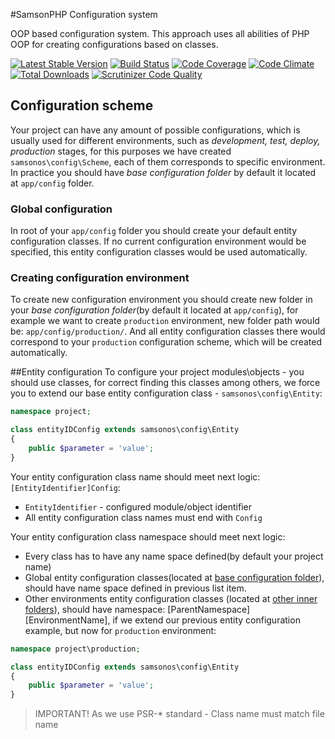 #SamsonPHP Configuration system

OOP based configuration system. This approach uses all abilities of PHP OOP for creating configurations based on classes.  
 
[![Latest Stable Version](https://poser.pugx.org/samsonos/php_config/v/stable.svg)](https://packagist.org/packages/samsonos/php_config) 
[![Build Status](https://travis-ci.org/samsonos/php_config.png)](https://travis-ci.org/samsonos/php_config) 
[![Code Coverage](https://scrutinizer-ci.com/g/samsonos/php_config/badges/coverage.png?b=master)](https://scrutinizer-ci.com/g/samsonos/php_config/?branch=master)
[![Code Climate](https://codeclimate.com/github/samsonos/php_config/badges/gpa.svg)](https://codeclimate.com/github/samsonos/php_config) 
[![Total Downloads](https://poser.pugx.org/samsonos/php_config/downloads.svg)](https://packagist.org/packages/samsonos/php_config)
[![Scrutinizer Code Quality](https://scrutinizer-ci.com/g/samsonos/php_config/badges/quality-score.png?b=master)](https://scrutinizer-ci.com/g/samsonos/php_config/?branch=master)

## Configuration scheme
Your project can have any amount of possible configurations, which is usually used for different environments, such as *development, test, deploy, production* stages,
for this purposes we have created ```samsonos\config\Scheme```, each of them corresponds to specific environment. In practice you should have _base configuration folder_
by default it located at ```app/config``` folder. 

### Global configuration 
In root of your ```app/config``` folder you should create your default entity configuration classes. If no current configuration environment would be specified, this
entity configuration classes would be used automatically.

### Creating configuration environment
To create new configuration environment you should create new folder in your _base configuration folder_(by default it located at ```app/config```), for example we 
want to create ```production``` environment, new folder path would be: ```app/config/production/```. And all entity configuration classes there would correspond
to your ```production``` configuration scheme, which will be created automatically.

##Entity configuration
To configure your project modules\objects  - you should use classes, for correct finding this classes among others, we force you to extend our base entity configuration class - 
```samsonos\config\Entity```:
```php
namespace project;

class entityIDConfig extends samsonos\config\Entity
{
    public $parameter = 'value';
}
```

Your entity configuration class name should meet next logic: ```[EntityIdentifier]Config```:
* ```EntityIdentifier``` - configured module/object identifier  
* All entity configuration class names must end with ```Config```

Your entity configuration class namespace should meet next logic:
* Every class has to have any name space defined(by default your project name)
* Global entity configuration classes(located at [base configuration folder](#configuration-scheme)), should
have name space defined in previous list item.
* Other environments entity configuration classes (located at [other inner folders](#creating-configuration-environment)),
should have namespace: [ParentNamespace]\[EnvironmentName], if we extend our previous entity configuration example, but now
for ```production``` environment:
```php
namespace project\production;

class entityIDConfig extends samsonos\config\Entity
{
    public $parameter = 'value';
}
```

> IMPORTANT! As we use PSR-* standard - Class name must match file name


